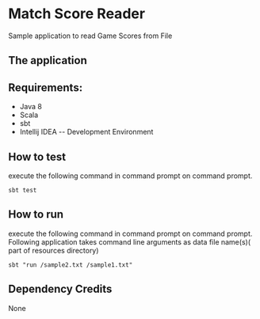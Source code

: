 # Match Score Reader
Sample application to read Game Scores from File
## The application



## Requirements:
* Java 8
* Scala
* sbt
* Intellij IDEA -- Development Environment 

## How to test 
execute the following command in command prompt on command prompt.

`sbt test`

## How to run 
execute the following command in command prompt on command prompt. Following application takes command line arguments as data file name(s)( part of resources directory)
 
`sbt "run /sample2.txt /sample1.txt"`

## Dependency Credits
None